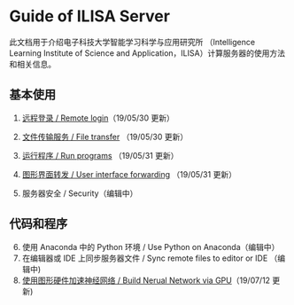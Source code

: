 # Guide of ILISA Server

此文档用于介绍电子科技大学智能学习科学与应用研究所 （Intelligence Learning Institute of Science and Application，ILISA）计算服务器的使用方法和相关信息。

## 基本使用

1. [远程登录 / Remote login](./contents/远程登录.md)（19/05/30 更新）

2. [文件传输服务 / File transfer](./contents/文件传输服务.md) （19/05/30 更新）

3. [运行程序 / Run programs](./contents/运行程序.md) （19/05/31 更新）

4. [图形界面转发 / User interface forwarding](./contents/图形界面转发.md) （19/05/31 更新）

6. 服务器安全 / Security（编辑中）

   

## 代码和程序

6. 使用 Anaconda 中的 Python 环境 / Use Python on Anaconda（编辑中）
7. 在编辑器或 IDE 上同步服务器文件 / Sync remote files to editor or IDE （编辑中)
8. [使用图形硬件加速神经网络 / Build Nerual Network via GPU](./contents/use_gpu.md)（19/07/12 更新)

